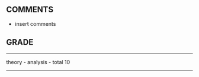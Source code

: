 ## COMMENTS

- insert comments

## GRADE

----        ----
theory         -
analysis       -
total          10
----        ----
